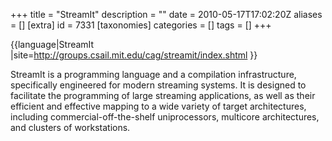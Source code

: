 +++
title = "StreamIt"
description = ""
date = 2010-05-17T17:02:20Z
aliases = []
[extra]
id = 7331
[taxonomies]
categories = []
tags = []
+++

{{language|StreamIt
|site=http://groups.csail.mit.edu/cag/streamit/index.shtml
}}

StreamIt is a programming language and a compilation infrastructure, specifically engineered for modern streaming systems. It is designed to facilitate the programming of large streaming applications, as well as their efficient and effective mapping to a wide variety of target architectures, including commercial-off-the-shelf uniprocessors, multicore architectures, and clusters of workstations.
